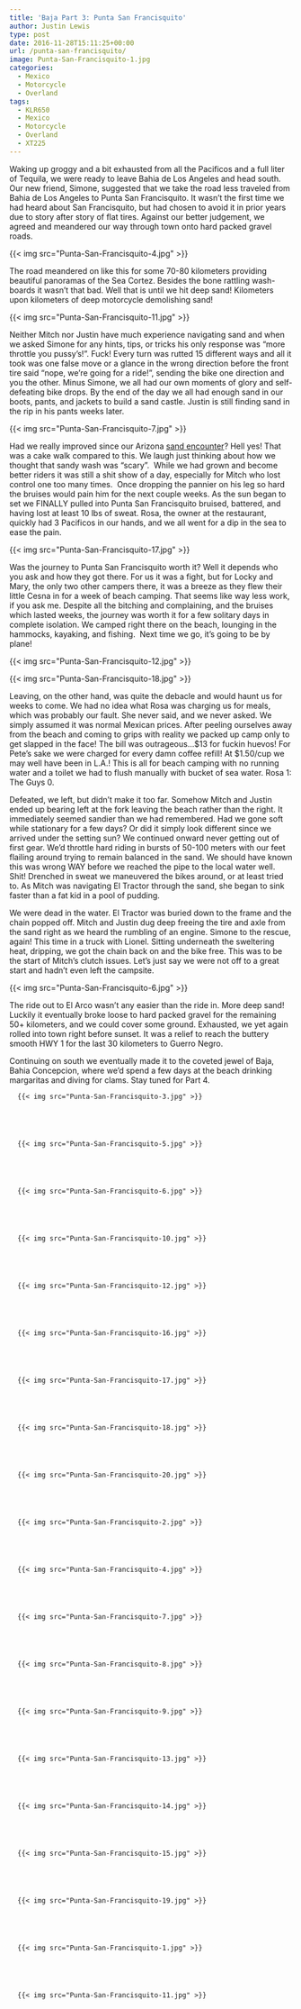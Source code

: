 ```yaml
---
title: 'Baja Part 3: Punta San Francisquito'
author: Justin Lewis
type: post
date: 2016-11-28T15:11:25+00:00
url: /punta-san-francisquito/
image: Punta-San-Francisquito-1.jpg
categories:
  - Mexico
  - Motorcycle
  - Overland
tags:
  - KLR650
  - Mexico
  - Motorcycle
  - Overland
  - XT225
---
```

Waking up groggy and a bit exhausted from all the Pacificos and a full liter of Tequila, we were ready to leave Bahia de Los Angeles and head south. Our new friend, Simone, suggested that we take the road less traveled from Bahia de Los Angeles to Punta San Francisquito. It wasn’t the first time we had heard about San Francisquito, but had chosen to avoid it in prior years due to story after story of flat tires. Against our better judgement, we agreed and meandered our way through town onto hard packed gravel roads.


  {{< img src="Punta-San-Francisquito-4.jpg" >}}
		      


The road meandered on like this for some 70-80 kilometers providing beautiful panoramas of the Sea Cortez. Besides the bone rattling wash-boards it wasn’t that bad. Well that is until we hit deep sand! Kilometers upon kilometers of deep motorcycle demolishing sand!


  {{< img src="Punta-San-Francisquito-11.jpg" >}}
		      



Neither Mitch nor Justin have much experience navigating sand and when we asked Simone for any hints, tips, or tricks his only response was “more throttle you pussy’s!”. Fuck! Every turn was rutted 15 different ways and all it took was one false move or a glance in the wrong direction before the front tire said “nope, we’re going for a ride!”, sending the bike one direction and you the other. Minus Simone, we all had our own moments of glory and self-defeating bike drops. By the end of the day we all had enough sand in our boots, pants, and jackets to build a sand castle. Justin is still finding sand in the rip in his pants weeks later.


  {{< img src="Punta-San-Francisquito-7.jpg" >}}
		      


Had we really improved since our Arizona [sand encounter][1]? Hell yes! That was a cake walk compared to this. We laugh just thinking about how we thought that sandy wash was “scary”.  While we had grown and become better riders it was still a shit show of a day, especially for Mitch who lost control one too many times.  Once dropping the pannier on his leg so hard the bruises would pain him for the next couple weeks. As the sun began to set we FINALLY pulled into Punta San Francisquito bruised, battered, and having lost at least 10 lbs of sweat. Rosa, the owner at the restaurant, quickly had 3 Pacificos in our hands, and we all went for a dip in the sea to ease the pain.


  {{< img src="Punta-San-Francisquito-17.jpg" >}}
		      


Was the journey to Punta San Francisquito worth it? Well it depends who you ask and how they got there. For us it was a fight, but for Locky and Mary, the only two other campers there, it was a breeze as they flew their little Cesna in for a week of beach camping. That seems like way less work, if you ask me. Despite all the bitching and complaining, and the bruises which lasted weeks, the journey was worth it for a few solitary days in complete isolation. We camped right there on the beach, lounging in the hammocks, kayaking, and fishing.  Next time we go, it’s going to be by plane!


  {{< img src="Punta-San-Francisquito-12.jpg" >}}
		      


  {{< img src="Punta-San-Francisquito-18.jpg" >}}
		      


Leaving, on the other hand, was quite the debacle and would haunt us for weeks to come. We had no idea what Rosa was charging us for meals, which was probably our fault. She never said, and we never asked. We simply assumed it was normal Mexican prices. After peeling ourselves away from the beach and coming to grips with reality we packed up camp only to get slapped in the face! The bill was outrageous…$13 for fuckin huevos! For Pete’s sake we were charged for every damn coffee refill! At $1.50/cup we may well have been in L.A.! This is all for beach camping with no running water and a toilet we had to flush manually with bucket of sea water. Rosa 1: The Guys 0.

Defeated, we left, but didn’t make it too far. Somehow Mitch and Justin ended up bearing left at the fork leaving the beach rather than the right. It immediately seemed sandier than we had remembered. Had we gone soft while stationary for a few days? Or did it simply look different since we arrived under the setting sun? We continued onward never getting out of first gear. We’d throttle hard riding in bursts of 50-100 meters with our feet flailing around trying to remain balanced in the sand. We should have known this was wrong WAY before we reached the pipe to the local water well. Shit! Drenched in sweat we maneuvered the bikes around, or at least tried to. As Mitch was navigating El Tractor through the sand, she began to sink faster than a fat kid in a pool of pudding.

We were dead in the water. El Tractor was buried down to the frame and the chain popped off. Mitch and Justin dug deep freeing the tire and axle from the sand right as we heard the rumbling of an engine. Simone to the rescue, again! This time in a truck with Lionel. Sitting underneath the sweltering heat, dripping, we got the chain back on and the bike free. This was to be the start of Mitch’s clutch issues. Let’s just say we were not off to a great start and hadn’t even left the campsite.


  {{< img src="Punta-San-Francisquito-6.jpg" >}}
		      


The ride out to El Arco wasn’t any easier than the ride in. More deep sand! Luckily it eventually broke loose to hard packed gravel for the remaining 50+ kilometers, and we could cover some ground. Exhausted, we yet again rolled into town right before sunset. It was a relief to reach the buttery smooth HWY 1 for the last 30 kilometers to Guerro Negro.

Continuing on south we eventually made it to the coveted jewel of Baja, Bahia Concepcion, where we’d spend a few days at the beach drinking margaritas and diving for clams. Stay tuned for Part 4.





      {{< img src="Punta-San-Francisquito-3.jpg" >}}
                
    



      {{< img src="Punta-San-Francisquito-5.jpg" >}}
                
    



      {{< img src="Punta-San-Francisquito-6.jpg" >}}
                
    



      {{< img src="Punta-San-Francisquito-10.jpg" >}}
                
    



      {{< img src="Punta-San-Francisquito-12.jpg" >}}
                
    



      {{< img src="Punta-San-Francisquito-16.jpg" >}}
                
    



      {{< img src="Punta-San-Francisquito-17.jpg" >}}
                
    



      {{< img src="Punta-San-Francisquito-18.jpg" >}}
                
    



      {{< img src="Punta-San-Francisquito-20.jpg" >}}
                
    



      {{< img src="Punta-San-Francisquito-2.jpg" >}}
                
    



      {{< img src="Punta-San-Francisquito-4.jpg" >}}
                
    



      {{< img src="Punta-San-Francisquito-7.jpg" >}}
                
    



      {{< img src="Punta-San-Francisquito-8.jpg" >}}
                
    



      {{< img src="Punta-San-Francisquito-9.jpg" >}}
                
    



      {{< img src="Punta-San-Francisquito-13.jpg" >}}
                
    



      {{< img src="Punta-San-Francisquito-14.jpg" >}}
                
    



      {{< img src="Punta-San-Francisquito-15.jpg" >}}
                
    



      {{< img src="Punta-San-Francisquito-19.jpg" >}}
                
    



      {{< img src="Punta-San-Francisquito-1.jpg" >}}
                
    



      {{< img src="Punta-San-Francisquito-11.jpg" >}}
                
    






 [1]: http://www.elevationupgrade.com/overland-motorcycle-trip-southwest-united-states-part-2/